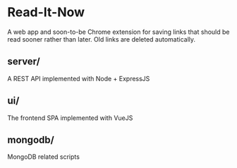 Read-It-Now
==========

A web app and soon-to-be Chrome extension for saving links that should be read sooner rather than later. Old links are deleted automatically.

server/
---
A REST API implemented with Node + ExpressJS

ui/
---
The frontend SPA implemented with VueJS

mongodb/
---
MongoDB related scripts